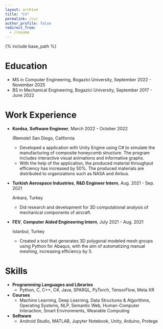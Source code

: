 ```yaml
---
layout: archive
title: "CV"
permalink: /cv/
author_profile: false
redirect_from:
  - /resume
---
```


{% include base_path %}

Education
======
* MS in Computer Engineering, Bogazici University, September 2022 - November 2025
* BS in Mechanical Engineering, Bogazici University, September 2017 - June 2022

Work Experience
======
* **Kordsa**, **Software Engineer**, March 2022 - October 2022

  (Remote) San Diego, California
  * Developed a application with Unity Engine using C# to simulate the manufacturing of composite honeycomb
structure. The program includes interactive visual animations and informative graphs.
  * With the help of the application, the produced material throughput efficiency has increased by 50%. The
produced materials are distributed to organizations such as NASA and Airbus.

* **Turkish Aerospace Industries**, **R&D Engineer Intern**, Aug. 2021 - Sep. 2021

  Ankara, Turkey
  * Did research and development for 3D computational analysis of mechanical components of aircraft.

* **FEV**, **Computer Aided Engineering Intern**, July 2021 - Aug. 2021

  Istanbul, Turkey
  * Created a tool that generates 3D polygonal modeled mesh groups using Python for Abaqus, with the aim of automatizing manual meshing, increasing efficiency by 5.
  
Skills
======
* **Programming Languages and Libraries**
  * Python, C, C++, C#, Java, SPARQL, PyTorch, TensorFlow, Meta XR
* **Courses**
  * Machine Learning, Deep Learning, Data Structures & Algorithms, Operating Systems, NLP, Semantic Web, Human-Computer Interaction, Smart Environments, Wearable Computing
* **Software**
  * Android Studio, MATLAB, Jupyter Notebook, Unity, Arduino, Protege
